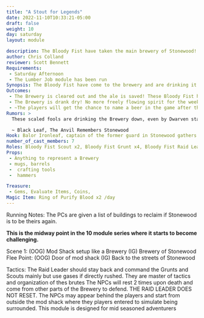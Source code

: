 ```yaml
---
title: "A Stout for Legends"
date: 2022-11-10T10:33:21-05:00
draft: false
weight: 10
day: saturday
layout: module

description: The Bloody Fist have taken the main brewery of Stonewood! Without it the townsfolk won’t be able to suffer the occupation without strong brews and spirits. A Raid Leader took a group of Bloody Fist into the Brewery to drink it dry!
author: Chris Colland 
reviewer: Scott Bennett
Requirements: 
 - Saturday Afternoon
 - The Lumber Job module has been run
Synopsis: The Bloody Fist have come to the brewery and are drinking it dry! This band of Uruk’s are smashing everything and getting drunk, starting fights with each other. 
Outcomes: 
 - The Brewery is cleared out and the ale is saved! These Bloody Fist have an extremely high alcohol tolerance and will get the whole camp drunk on Dwarven Ale if they are able. If the PCs save the Brewery, Balor Ironleaf will promise them a beer to be named after the act of heroism 
 - The Brewery is drank dry! No more freely flowing spirit for the weekend in Stonewood! The people will drop in mood and morale if they hear the Brewery was emptied. This was their last way to feel hope in town. This is detailed in the section “No More Ale” 
 - ~The players will get the chance to name a beer in the game after their deeds. Balor Ironleaf will ask them to pick a name after the module if they succeed~
Rumors: > 
  These scaled fools are drinking the Brewery down, even by Dwarven standards! I don’t know how they can walk after these indulgences, I am in envy personally. However, if something isn’t done soon, we will be into winter without spirits and that is a fate worse than death in a Dwarven city.

  ~ Black Leaf, The Anvil Remembers Stonewood
Hook: Balor Ironleaf, captain of the former guard in Stonewood gathers a small band of low adventures.
number_of_cast_members: 7
Roles: Bloody Fist Scout x2, Bloody Fist Grunt x4, Bloody Fist Raid Leader, Balor Ironleaf
Props: 
 - Anything to represent a Brewery
 - mugs, barrels
 -  crafting tools
 -  hammers

Treasure: 
 - Gems, Evaluate Items, Coins, 
Magic Item: Ring of Purify Blood x2 /day
---
```

















Running Notes: The PCs are given a list of buildings to reclaim if Stonewood is to be theirs again. 



**This is the midway point in the 10 module series where it starts to become challenging.** 


Scene 1: (OOG) Mod Shack setup like a Brewery (IG) Brewery of Stonewood
Flee Point: (OOG) Door of mod shack  (IG) Back to the streets of Stonewood


Tactics: The Raid Leader should stay back and command the Grunts and Scouts mainly but use gases if directly rushed. They are master of tactics and organization of thes brutes The NPCs will rest 2 times upon death and come from other parts of the Brewery to defend. THE RAID LEADER DOES NOT RESET. The NPCs may appear behind the players and start from outside the mod shack where they players entered to simulate being surrounded. This module is designed for mid seasoned adventurers 
